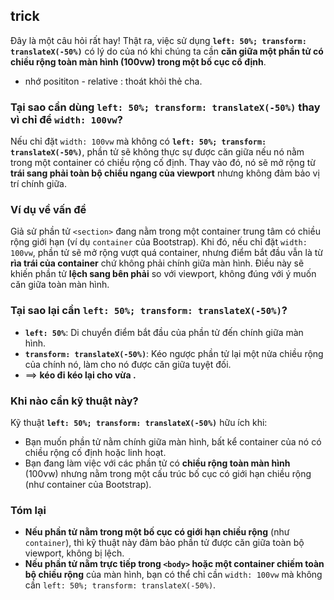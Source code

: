 
## trick 
Đây là một câu hỏi rất hay! Thật ra, việc sử dụng **`left: 50%; transform: translateX(-50%)`** có lý do của nó khi chúng ta cần **căn giữa một phần tử có chiều rộng toàn màn hình (100vw) trong một bố cục cố định**.
- nhớ posititon - relative : thoát khỏi thẻ cha.

### Tại sao cần dùng `left: 50%; transform: translateX(-50%)` thay vì chỉ để `width: 100vw`?

Nếu chỉ đặt `width: 100vw` mà không có **`left: 50%; transform: translateX(-50%)`**, phần tử sẽ không thực sự được căn giữa nếu nó nằm trong một container có chiều rộng cố định. Thay vào đó, nó sẽ mở rộng từ **trái sang phải toàn bộ chiều ngang của viewport** nhưng không đảm bảo vị trí chính giữa.

### Ví dụ về vấn đề

Giả sử phần tử `<section>` đang nằm trong một container trung tâm có chiều rộng giới hạn (ví dụ `container` của Bootstrap). Khi đó, nếu chỉ đặt `width: 100vw`, phần tử sẽ mở rộng vượt quá container, nhưng điểm bắt đầu vẫn là từ **rìa trái của container** chứ không phải chính giữa màn hình. Điều này sẽ khiến phần tử **lệch sang bên phải** so với viewport, không đúng với ý muốn căn giữa toàn màn hình.

### Tại sao lại cần `left: 50%; transform: translateX(-50%)`?

- **`left: 50%`**: Di chuyển điểm bắt đầu của phần tử đến chính giữa màn hình.
- **`transform: translateX(-50%)`**: Kéo ngược phần tử lại một nửa chiều rộng của chính nó, làm cho nó được căn giữa tuyệt đối.
-  ==> **kéo đi kéo lại cho vừa .**

### Khi nào cần kỹ thuật này?

Kỹ thuật **`left: 50%; transform: translateX(-50%)`** hữu ích khi:

- Bạn muốn phần tử nằm chính giữa màn hình, bất kể container của nó có chiều rộng cố định hoặc linh hoạt.
- Bạn đang làm việc với các phần tử có **chiều rộng toàn màn hình** (100vw) nhưng nằm trong một cấu trúc bố cục có giới hạn chiều rộng (như container của Bootstrap).

### Tóm lại

- **Nếu phần tử nằm trong một bố cục có giới hạn chiều rộng** (như `container`), thì kỹ thuật này đảm bảo phần tử được căn giữa toàn bộ viewport, không bị lệch.
- **Nếu phần tử nằm trực tiếp trong `<body>` hoặc một container chiếm toàn bộ chiều rộng** của màn hình, bạn có thể chỉ cần `width: 100vw` mà không cần `left: 50%; transform: translateX(-50%)`.
